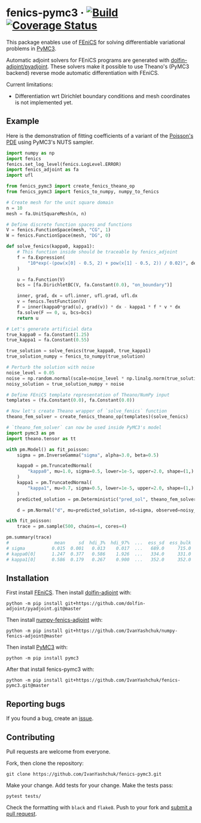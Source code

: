 # fenics-pymc3 &middot; [![Build](https://github.com/ivanyashchuk/fenics-pymc3/workflows/CI/badge.svg)](https://github.com/ivanyashchuk/fenics-pymc3/actions?query=workflow%3ACI+branch%3Amaster) [![Coverage Status](https://coveralls.io/repos/github/IvanYashchuk/fenics-pymc3/badge.svg?branch=master)](https://coveralls.io/github/IvanYashchuk/fenics-pymc3?branch=master)

This package enables use of [FEniCS](http://fenicsproject.org) for solving differentiable variational problems in [PyMC3](https://docs.pymc.io/).

Automatic adjoint solvers for FEniCS programs are generated with [dolfin-adjoint/pyadjoint](http://www.dolfin-adjoint.org/en/latest/).
These solvers make it possible to use Theano's (PyMC3 backend) reverse mode automatic differentiation with FEniCS.

Current limitations:
* Differentiation wrt Dirichlet boundary conditions and mesh coordinates is not implemented yet.

## Example
Here is the demonstration of fitting coefficients of a variant of the [Poisson's PDE](https://en.wikipedia.org/wiki/Poisson%27s_equation)
using PyMC3's NUTS sampler.

```python
import numpy as np
import fenics
fenics.set_log_level(fenics.LogLevel.ERROR)
import fenics_adjoint as fa
import ufl

from fenics_pymc3 import create_fenics_theano_op
from fenics_pymc3 import fenics_to_numpy, numpy_to_fenics

# Create mesh for the unit square domain
n = 10
mesh = fa.UnitSquareMesh(n, n)

# Define discrete function spaces and functions
V = fenics.FunctionSpace(mesh, "CG", 1)
W = fenics.FunctionSpace(mesh, "DG", 0)

def solve_fenics(kappa0, kappa1):
    # This function inside should be traceable by fenics_adjoint
    f = fa.Expression(
        "10*exp(-(pow(x[0] - 0.5, 2) + pow(x[1] - 0.5, 2)) / 0.02)", degree=2
    )

    u = fa.Function(V)
    bcs = [fa.DirichletBC(V, fa.Constant(0.0), "on_boundary")]

    inner, grad, dx = ufl.inner, ufl.grad, ufl.dx
    v = fenics.TestFunction(V)
    F = inner(kappa0*grad(u), grad(v)) * dx - kappa1 * f * v * dx
    fa.solve(F == 0, u, bcs=bcs)
    return u

# Let's generate artificial data
true_kappa0 = fa.Constant(1.25)
true_kappa1 = fa.Constant(0.55)

true_solution = solve_fenics(true_kappa0, true_kappa1)
true_solution_numpy = fenics_to_numpy(true_solution)

# Perturb the solution with noise
noise_level = 0.05
noise = np.random.normal(scale=noise_level * np.linalg.norm(true_solution_numpy), size=true_solution_numpy.size)
noisy_solution = true_solution_numpy + noise

# Define FEniCS template representation of Theano/NumPy input
templates = (fa.Constant(0.0), fa.Constant(0.0))

# Now let's create Theano wrapper of `solve_fenics` function
theano_fem_solver = create_fenics_theano_op(templates)(solve_fenics)

# `theano_fem_solver` can now be used inside PyMC3's model
import pymc3 as pm
import theano.tensor as tt

with pm.Model() as fit_poisson:
    sigma = pm.InverseGamma("sigma", alpha=3.0, beta=0.5)

    kappa0 = pm.TruncatedNormal(
        "kappa0", mu=1.0, sigma=0.5, lower=1e-5, upper=2.0, shape=(1,)
    )
    kappa1 = pm.TruncatedNormal(
        "kappa1", mu=0.7, sigma=0.5, lower=1e-5, upper=2.0, shape=(1,)
    )
    predicted_solution = pm.Deterministic("pred_sol", theano_fem_solver(kappa0, kappa1))

    d = pm.Normal("d", mu=predicted_solution, sd=sigma, observed=noisy_solution)

with fit_poisson:
    trace = pm.sample(500, chains=4, cores=4)

pm.summary(trace)
#                 mean     sd  hdi_3%  hdi_97%  ...  ess_sd  ess_bulk  ess_tail  r_hat
# sigma          0.015  0.001   0.013    0.017  ...   689.0     715.0     723.0   1.00
# kappa0[0]      1.247  0.377   0.586    1.926  ...   334.0     331.0     462.0   1.02
# kappa1[0]      0.586  0.179   0.267    0.900  ...   352.0     352.0     582.0   1.02
```

## Installation
First install [FEniCS](http://fenicsproject.org).
Then install [dolfin-adjoint](http://www.dolfin-adjoint.org/en/latest/) with:

    python -m pip install git+https://github.com/dolfin-adjoint/pyadjoint.git@master

Then install [numpy-fenics-adjoint](https://github.com/IvanYashchuk/numpy-fenics-adjoint) with:

    python -m pip install git+https://github.com/IvanYashchuk/numpy-fenics-adjoint@master

Then install [PyMC3](https://docs.pymc.io/) with:

    python -m pip install pymc3

After that install fenics-pymc3 with:

    python -m pip install git+https://github.com/IvanYashchuk/fenics-pymc3.git@master

## Reporting bugs

If you found a bug, create an [issue].

[issue]: https://github.com/IvanYashchuk/fenics-pymc3/issues/new

## Contributing

Pull requests are welcome from everyone.

Fork, then clone the repository:

    git clone https://github.com/IvanYashchuk/fenics-pymc3.git

Make your change. Add tests for your change. Make the tests pass:

    pytest tests/

Check the formatting with `black` and `flake8`. Push to your fork and [submit a pull request][pr].

[pr]: https://github.com/IvanYashchuk/fenics-pymc3/pulls
